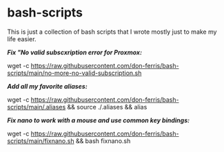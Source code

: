 # bash-scripts
This is just a collection of bash scripts that I wrote mostly just to make my life easier.

***Fix "No valid subscxription error for Proxmox:***

wget -c https://raw.githubusercontent.com/don-ferris/bash-scripts/main/no-more-no-valid-subscription.sh

***Add all my favorite aliases:***

wget -c https://raw.githubusercontent.com/don-ferris/bash-scripts/main/.aliases && source ./.aliases && alias

***Fix nano to work with a mouse and use common key bindings:***

wget -c https://raw.githubusercontent.com/don-ferris/bash-scripts/main/fixnano.sh && bash fixnano.sh
